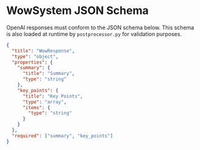 # WowSystem JSON Schema

OpenAI responses must conform to the JSON schema below. This schema is also loaded at runtime by `postprocessor.py` for validation purposes.

```json
{
  "title": "WowResponse",
  "type": "object",
  "properties": {
    "summary": {
      "title": "Summary",
      "type": "string"
    },
    "key_points": {
      "title": "Key Points",
      "type": "array",
      "items": {
        "type": "string"
      }
    }
  },
  "required": ["summary", "key_points"]
}
```
